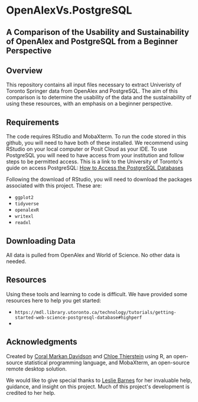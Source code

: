 # OpenAlexVs.PostgreSQL

## A Comparison of the Usability and Sustainability of OpenAlex and PostgreSQL from a Beginner Perspective

## Overview
This repository contains all input files necessary to extract Univeristy of Toronto Springer data from OpenAlex and PostgreSQL. The aim of this comparison is to determine the usability of the data and the sustainability of using these resources, with an emphasis on a beginner perspective.

## Requirements
The code requires RStudio and MobaXterm. To run the code stored in this github, you will need to have both of these installed. We recommend using RStudio on your local computer or Posit Cloud as your IDE. To use PostgreSQL you will need to have access from your institution and follow steps to be permitted access. This is a link to the University of Toronto's guide on access PostgreSQL: [How to Access the PostgreSQL Databases](https://mdl.library.utoronto.ca/technology/tutorials/how-access-postgresql-databases)

Following the download of RStudio, you will need to download the packages associated with this project. These are:
-   `ggplot2`
-   `tidyverse`
-   `openalexR`
-   `writexl`
-   `readxl`

## Downloading Data
All data is pulled from OpenAlex and World of Science. No other data is needed.

## Resources
Using these tools and learning to code is difficult. We have provided some resources here to help you get started:
 - `https://mdl.library.utoronto.ca/technology/tutorials/getting-started-web-science-postgresql-database#highperf`
 - 

## Acknowledgments
Created by [Coral Markan Davidson](https://github.com/camardavids) and [Chloe Thierstein](https://github.com/cthierst) using R, an open-source statistical programming language, and MobaXterm, an open-source remote desktop solution.

We would like to give special thanks to [Leslie Barnes](https://onesearch.library.utoronto.ca/library-staff/leslie-barnes) for her invaluable help, guidance, and insight on this project. Much of this project's development is credited to her help. 
